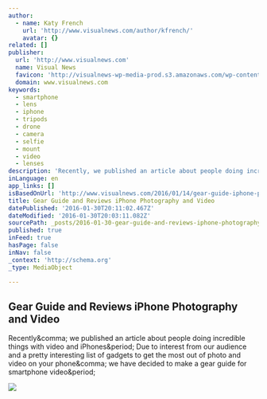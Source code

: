 ```yaml
---
author:
  - name: Katy French
    url: 'http://www.visualnews.com/author/kfrench/'
    avatar: {}
related: []
publisher:
  url: 'http://www.visualnews.com'
  name: Visual News
  favicon: 'http://visualnews-wp-media-prod.s3.amazonaws.com/wp-content/uploads/2015/08/28145736/faviconvisualnewslogo-07.jpg'
  domain: www.visualnews.com
keywords:
  - smartphone
  - lens
  - iphone
  - tripods
  - drone
  - camera
  - selfie
  - mount
  - video
  - lenses
description: 'Recently, we published an article about people doing incredible things with video and iPhones. Due to interest from our audience and a pretty interesting list of gadgets to get the most out of photo and video on your phone, we have decided to make a gear guide for smartphone video.'
inLanguage: en
app_links: []
isBasedOnUrl: 'http://www.visualnews.com/2016/01/14/gear-guide-iphone-photography-and-video/'
title: Gear Guide and Reviews iPhone Photography and Video
datePublished: '2016-01-30T20:11:02.467Z'
dateModified: '2016-01-30T20:03:11.082Z'
sourcePath: _posts/2016-01-30-gear-guide-and-reviews-iphone-photography-and-video.md
published: true
inFeed: true
hasPage: false
inNav: false
_context: 'http://schema.org'
_type: MediaObject

---
```

<article style=""><h1>Gear Guide and Reviews iPhone Photography and Video</h1><p>Recently&amp;comma; we published an article about people doing incredible things with video and iPhones&amp;period; Due to interest from our audience and a pretty interesting list of gadgets to get the most out of photo and video on your phone&amp;comma; we have decided to make a gear guide for smartphone video&amp;period;</p><img src="http://visualnews-wp-media-prod.s3.amazonaws.com/wp-content/uploads/2016/01/14160000/indievice-listhunt-2.jpg" /></article>
